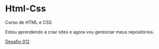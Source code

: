 # Html-Css
 Curso de HTML e CSS 

Estou aprendendo a criar sites e agora vou gerenciar meus repositórios.

<a href="https://jeffersoneduardo81.github.io/Html-Css//Desafios%20HTML/d012/index.html">Desafio 012</a>